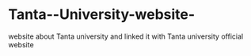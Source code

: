 # Tanta--University-website-
website about Tanta university and linked it with Tanta university official website
